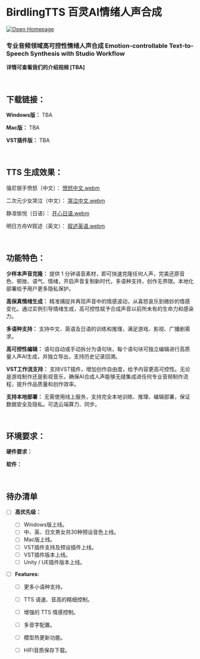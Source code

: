# BirdlingTTS 百灵AI情绪人声合成
[![Open Homepage](https://img.shields.io/badge/%E5%AE%98%E7%BD%91-Birdling.tech-blue?link=https%3A%2F%2Fbirdling.tech%2F)](https://birdling.tech/)

<h3>专业音频领域高可控性情绪人声合成 Emotion-controllable Text-to-Speech Synthesis with Studio Workflow </h3>

**详情可查看我们的介绍视频 [TBA]**

<br>

## 下载链接：

 **Windows版：** TBA
 
 **Mac版：** TBA
 
 **VST插件版：** TBA

<br>

## TTS 生成效果：

强尼银手愤怒（中文）：
[愤怒中文.webm](https://github.com/BirdlingAI/BirdlingTTS/assets/166295693/bcf10878-a8d9-4cea-8ce3-044e962925e6)

二次元少女哭泣（中文）：
[哭泣中文.webm](https://github.com/BirdlingAI/BirdlingTTS/assets/166295693/96fd8b96-29d5-46c8-b0d6-0b5b7ee68532)

静凛愉悦（日语）：
[开心日语.webm](https://github.com/BirdlingAI/BirdlingTTS/assets/166295693/324469c8-f190-45ca-a10d-c9d67573aac7)

明日方舟W叙述（英文）：
[叙述英语.webm](https://github.com/BirdlingAI/BirdlingTTS/assets/166295693/f0e86695-6589-45b8-9100-e2a366345100)

<br>

## 功能特色：

 **少样本声音克隆：** 提供 1 分钟语音素材，即可快速克隆任何人声，完美还原音色、顿挫、语气、情绪，开启声音复制新时代，多语种支持，创作无界限。本地化部署给予用户更多隐私保护。
 
 **高保真情绪生成：** 精准捕捉并再现声音中的情感波动，从喜怒哀乐到微妙的情感变化。通过实例引导情绪生成，高可控性赋予合成声音以前所未有的生命力和感染力。

 **多语种支持：** 支持中文、英语及日语的训练和推理，满足游戏、影视、广播剧需求。

 **高可控性编辑：** 语句自动或手动拆分为语句块，每个语句块可独立编辑进行高质量人声AI生成，并独立导出，支持历史记录回溯。
 
 **VST工作流支持：** 支持VST插件，增加创作自由度，给予内容更高可控性。无论是游戏制作还是影视音乐，确保AI合成人声能够无缝集成进任何专业音频制作流程，提升作品质量和创作效率。

 **支持本地部署：** 无需使用线上服务，支持完全本地训练、推理、编辑部署，保证数据安全及隐私。可选云端算力、同步。

<br>

## 环境要求：

 **硬件要求：** 
 
 **软件：** 

<br>

## 待办清单

- [ ] **高优先级：**

  - [ ] Windows版上线。
  - [ ] 中、英、日文男女共30种预设音色上线。
  - [ ] Mac版上线。
  - [ ] VST插件支持及预设插件上线。
  - [ ] VST插件版本上线。
  - [ ] Unity / UE插件版本上线。

- [ ] **Features:**
  - [ ] 更多小语种支持。
  - [ ] TTS 语速、音高的精细控制。
  - [ ] 增强的 TTS 情感控制。
  - [ ] 多音字配置。
  - [ ] 模型热更新功能。
  - [ ] HIFI音质保存下载。



